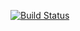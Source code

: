 [![Build Status](https://travis-ci.org/ProjetBudgup/Budgup.svg?branch=master)](https://travis-ci.org/ProjetBudgup/Budgup)
